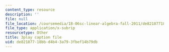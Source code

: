 ```yaml
---
content_type: resource
description: ''
file: null
file_location: /coursemedia/18-06sc-linear-algebra-fall-2011/de82187718bbd4b43a793fbef14b79db_TX_vooSnhm8.srt
file_type: application/x-subrip
resourcetype: Other
title: 3play caption file
uid: de821877-18bb-d4b4-3a79-3fbef14b79db
---
```

